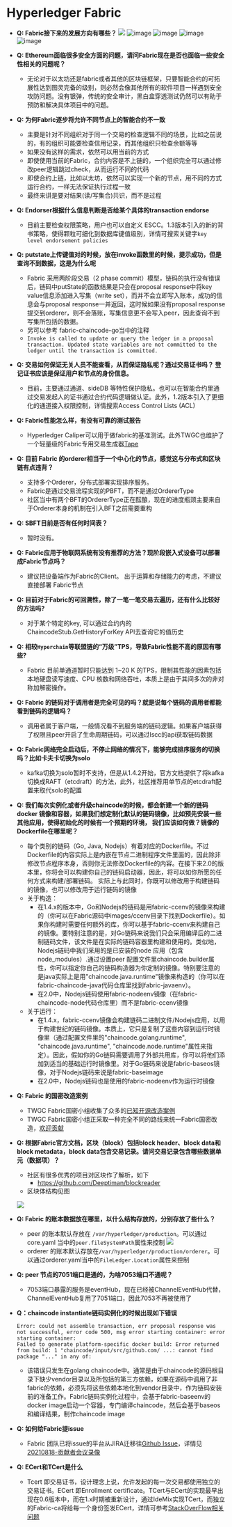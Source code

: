 # Hyperledger Fabric 
- **Q: Fabric接下来的发展方向有哪些？**
    ![](fabric-roadmap.png)
    ![image](https://user-images.githubusercontent.com/7227589/149338953-567e9b72-d7b4-4f56-9148-417c442cb99e.png)
    ![image](https://user-images.githubusercontent.com/7227589/149339058-4350ec3d-3e34-4e78-b539-47417d9245b3.png)
    ![image](https://user-images.githubusercontent.com/7227589/149339138-d6ec4f5f-5347-44af-80c0-d758a4ff8b4f.png)
    ![image](https://user-images.githubusercontent.com/7227589/149339178-a2f1222f-d2c5-4aef-95ff-3c95eb82f63c.png)



- **Q: Ethereum面临很多安全方面的问题，请问Fabric现在是否也面临一些安全性相关的问题呢？**
    - 无论对于以太坊还是fabric或者其他的区块链框架，只要智能合约的可拓展性达到图灵完备的级别，则必然会像其他所有的软件项目一样遇到安全攻防问题。没有银弹，传统的安全审计，黑白盒穿透测试仍然可以有助于预防和解决具体项目中的问题。
- **Q: 为何Fabric逐步将允许不同节点上的智能合约不一致**
    - 主要是针对不同组织对于同一个交易的检查逻辑不同的场景，比如之前说的，有的组织可能要检查信用记录，而其他组织只检查余额等等
    - 如果没有这样的需求，依然可以用当前的方式
    - 即使使用当前的Fabric，合约内容是不上链的，一个组织完全可以通过修改peer逻辑跳过check，从而运行不同的代码
    - 即使合约上链，比如以太坊，依然可以实现一个新的节点，用不同的方式运行合约，一样无法保证执行过程一致
    - 最终来讲是要对结果(读/写集合)共识，而不是过程
- **Q: Endorser根据什么信息判断是否给某个具体的transaction endorse**
    - 目前主要检查权限策略，用户也可以自定义 ESCC。1.3版本引入的新的背书策略，使得颗粒可细化到数据库键值级别，详情可搜索关键字`key level endorsement policies`
- **Q: putstate上传键值对的时候，放在invoke函数里的时候，提示成功，但是查询不到数据，这是为什么呢**
    - Fabric 采用两阶段交易（2 phase commit）模型，链码的执行没有错误后，链码中putState的函数结果是只会在proposal response中将key value信息添加进入写集（write set），而并不会立即写入账本，成功的信息会与proposal response一并返回，这时候如果没有proposal response提交到orderer，则不会落账，写集信息更不会写入peer，因此查询不到写集所包括的数据。
    - 另可以参考 fabric-chaincode-go当中的注释
    - `Invoke is called to update or query the ledger in a proposal transaction. Updated state variables are not committed to the ledger until the transaction is committed.`
- **Q: 交易如何保证无关人员不能查看，从而保证隐私呢？通过交易证书吗？ 登记证书应该是保证用户和节点的身份信息。**
    - 目前，主要通过通道、sideDB 等特性保护隐私。也可以在智能合约里通过交易发起人的证书通过合约代码逻辑做认证。此外，1.2版本引入了更细化的通道接入权限控制，详情搜索Access Control Lists (ACL)
- **Q: Fabric性能怎么样，有没有可靠的测试报告**
    - Hyperledger Caliper可以用于做fabric的基准测试。此外TWGC也维护了一个轻量级的Fabric专用交易生成器[Tape](https://github.com/Hyperledger-TWGC/tape)
- **Q: 目前 Fabric 的orderer相当于一个中心化的节点，感觉这与分布式和区块链有点违背？**
    - 支持多个Orderer，分布式部署实现排序服务。
    - Fabric是通过交易流程实现的PBFT，而不是通过OrdererType
    - 社区当中有两个BFT的OrdererType正在酝酿，现在的进度瓶颈主要来自于Orderer本身的机制在引入BFT之前需要重构
- **Q: SBFT目前是否有任何时间表？**
    - 暂时没有。
- **Q: Fabric应用于物联网系统有没有推荐的方法？现阶段嵌入式设备可以部署成Fabric节点吗？**
    - 建议把设备端作为Fabric的Client。 出于运算和存储能力的考虑，不建议直接部署 Fabric节点
- **Q: 目前对于Fabric的可回溯性，除了一笔一笔交易去遍历，还有什么比较好的方法吗?**
    - 对于某个特定的key, 可以通过合约内的ChaincodeStub.GetHistoryForKey API去查询它的值历史
- **Q: 相较`Hyperchain`等联盟链的“万级”TPS，导致Fabric性能不高的原因有哪些?**
    - Fabric 目前单通道暂时只能达到 1~20 K 的TPS，限制其性能的因素包括本地硬盘读写速度、CPU 核数和网络吞吐，本质上是由于其间多次的非对称加解密操作。
- **Q: Fabric 的链码对于调用者是完全可见的吗？就是说每个链码的调用者都能看到链码的逻辑吗？**
    - 调用者属于客户端，一般情况看不到服务端的链码逻辑。如果客户端获得了权限且peer开启了生命周期链码，可以通过lscc的api获取链码数据
- **Q: Fabric网络完全启动后，不停止网络的情况下，能够完成排序服务的切换吗？比如卡夫卡切换为solo**
    - kafka切换为solo暂时不支持，但是从1.4.2开始，官方文档提供了将kafka切换成RAFT（etcdraft）的方法，此外，社区推荐用单节点的etcdraft配置来取代solo的配置
- **Q: 我们每次实例化或者升级chaincode的时候，都会新建一个新的链码 docker 镜像和容器，如果我们想定制化默认的链码镜像，比如预先安装一些其他应用，使得初始化的时候有一个预期的环境， 我们应该如何做？镜像的Dockerfile在哪里呢？**
    - 每个类别的链码（Go, Java, Nodejs）有着对应的Dockerfile。不过Dockerfile的内容实际上是内嵌在节点二进制程序文件里面的，因此除非修改节点程序本身，否则你无法修改Dockerfile的内容。在接下来2.0的版本里，你将会可以构建你自己的链码启动器，因此，将可以如你所愿的任何方式来构建/部署链码。 实际上与此同时，你既可以修改用于构建链码的镜像，也可以修改用于运行链码的镜像
    - 关于构造：
        - 在1.4.x的版本中，Go和Nodejs的链码是用fabric-ccenv的镜像来构建的（你可以在Fabric源码中images/ccenv目录下找到Dockerfile）。如果你构建时需要任何额外的库，你可以基于fabric-ccenv来构建自己的镜像。要特别注意的是，对Go链码来说我们只会采用编译后的二进制链码文件，该文件是在实际的链码容器里构建和使用的。类似地，Nodejs链码中我们采用的是已安装的node 应用（包含node_modules）.通过设置peer 配置文件里chaincode.builder属性，你可以指定你自己的链码构造器为你定制的镜像。特别要注意的是java实际上是用"chaincode.java.runtime"镜像来构造的（你可以在fabric-chaincode-java代码仓库里找到fabric-javaenv）。
        - 在2.0中，Nodejs链码使用fabric-nodeenv镜像（在fabric-chaincode-node代码仓库里）而不是fabric-ccenv镜像
    - 关于运行：
        - 在1.4.x，fabric-ccenv镜像会构建链码二进制文件/Nodejs应用，以用于构建世纪的链码镜像。本质上，它只是复制了这些内容到运行时镜像里（通过配置文件里的"chaincode.golang.runtime", "chaincode.java.runtime", "chaincode.node.runtime"属性来指定）。因此，假如你的Go链码需要调用了外部共用库，你可以将他们添加到适当的基础运行时镜像里。对于Go链码来说是fabric-baseos镜像，对于Nodejs链码来说是fabric-baseimage
        - 在2.0中，Nodejs链码也是使用的fabric-nodeenv作为运行时镜像

- **Q: Fabric 的国密改造案例**
    - TWGC Fabric国密小组收集了众多的[已知开源改造案例](https://github.com/Hyperledger-TWGC/fabric-gm-wiki/wiki/%E5%B7%B2%E7%9F%A5%E5%BC%80%E6%BA%90%E9%A1%B9%E7%9B%AE)
    - TWGC Fabric国密小组正采取一种完全不同的路线来统一Fabric国密改造，[欢迎贡献](https://github.com/Hyperledger-TWGC/fabric-gm-wiki)
- **Q: 根据Fabric官方文档，区块（block）包括block header、block data和block metadata，block data包含交易记录。请问交易记录包含哪些数据单元（数据项）？**
    - 社区有很多优秀的项目对区块作了解析，如下
        - https://github.com/Deeptiman/blockreader
    - 区块体结构见图
    
    ![](fabricV1Block.png)
- **Q: Fabric 的账本数据放在哪里，以什么结构存放的，分别存放了些什么？**
    - peer 的账本默认存放在 `/var/hyperledger/production`。可以通过core.yaml 当中的`peer.fileSystemPath`属性来控制
    ![](fabric-peer-ledgersData.png)
    - orderer 的账本默认存放在`/var/hyperledger/production/orderer`。可以通过orderer.yaml当中的`FileLedger.Location`属性来控制
    
- **Q: peer 节点的7051端口是通的，为啥7053端口不通呢？**
    - 7053端口暴露的服务是eventHub，现在已经被ChannelEventHub代替，ChannelEventHub复用了7051端口，因此7053不再被使用了
- **Q：chaincode instantiate链码实例化的时候出现如下错误**
    ```
    Error: could not assemble transaction, err proposal response was not successful, error code 500, msg error starting container: error starting container: 
    Failed to generate platform-specific docker build: Error returned from build: 1 "chaincode/input/src/github.com/ ...: cannot find package "..." in any of:
    ```
    - 该错误只发生在golang chaincode中。通常是由于chaincode的源码根目录下缺少vendor目录以及所包括的第三方依赖，如果在源码中调用了非fabric的依赖，必须先将这些依赖本地化到vendor目录中，作为链码安装前的准备工作。Fabric链码实例化过程中，会基于fabric-baseenv的docker image启动一个容器，专门编译chaincode，然后会基于baseos和编译结果，制作chaincode image
- **Q: 如何给Fabric提issue**
    - Fabric 团队已将issue的平台从JIRA迁移往[Github Issue](https://github.com/hyperledger/fabric/issues)，详情见[20210818-贡献者会议录像](https://wiki.hyperledger.org/display/fabric/Contributor+Meetings+2021?preview=%2F41590443%2F56723444%2F20210818_contributors_meeting.mp4)
    
- **Q: ECert和TCert是什么**
    - Tcert 即交易证书，设计理念上说，允许发起的每一次交易都使用独立的交易证书。ECert 即Enrollment certificate。TCert与ECert的实现最早出现在0.6版本中，而在1.x时期被重新设计，通过IdeMix实现TCert，而独立的Fabric-ca将给每一个身份签发ECert，详情可参考[StackOverFlow相关问题](https://stackoverflow.com/questions/47645800/transaction-certificate-tcerts-in-hyperledger-fabric-1-0)
